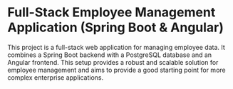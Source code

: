 # Full-Stack Employee Management Application (Spring Boot & Angular)

This project is a full-stack web application for managing employee data. It combines a Spring Boot backend with a PostgreSQL database and an Angular frontend. This setup provides a robust and scalable solution for employee management and aims to provide a good starting point for more complex enterprise applications.
